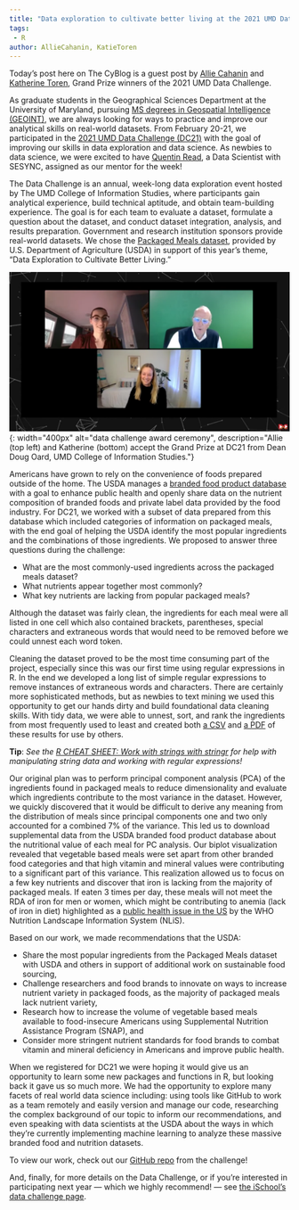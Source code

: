 ```yaml
---
title: "Data exploration to cultivate better living at the 2021 UMD Data Challenge"
tags:
 - R
author: AllieCahanin, KatieToren
---
```


Today’s post here on The CyBlog is a guest post by [Allie Cahanin][allie] and [Katherine Toren][katie], Grand Prize winners of the 2021 UMD Data Challenge. 

As graduate students in the Geographical Sciences Department at the University of Maryland, pursuing [MS degrees in Geospatial Intelligence (GEOINT)][geoint], we are always looking for ways to practice and improve our analytical skills on real-world datasets. From February 20-21, we participated in the [2021 UMD Data Challenge (DC21)][dc21] with the goal of improving our skills in data exploration and data science. As newbies to data science, we were excited to have [Quentin Read][quentin], a Data Scientist with SESYNC, assigned as our mentor for the week!

The Data Challenge is an annual, week-long data exploration event hosted by The UMD College of Information Studies, where participants gain analytical experience, build technical aptitude, and obtain team-building experience. The goal is for each team to evaluate a dataset, formulate a question about the dataset, and conduct dataset integration, analysis, and results preparation. Government and research institution sponsors provide real-world datasets. We chose the [Packaged Meals dataset][datasets], provided by U.S. Department of Agriculture (USDA) in support of this year’s theme, “Data Exploration to Cultivate Better Living.”

![](/assets/images/dc21.png){: width="400px" alt="data challenge award ceremony", description="Allie (top left) and Katherine (bottom) accept the Grand Prize at DC21 from Dean Doug Oard, UMD College of Information Studies."}

Americans have grown to rely on the convenience of foods prepared outside of the home. The USDA manages a [branded food product database][bfpd] with a goal to enhance public health and openly share data on the nutrient composition of branded foods and private label data provided by the food industry. For DC21, we worked with a subset of data prepared from this database which included categories of information on packaged meals, with the end goal of helping the USDA identify the most popular ingredients and the combinations of those ingredients. We proposed to answer three questions during the challenge:

- What are the most commonly-used ingredients across the packaged meals dataset?
- What nutrients appear together most commonly?
- What key nutrients are lacking from popular packaged meals?

Although the dataset was fairly clean, the ingredients for each meal were all listed in one cell which also contained brackets, parentheses, special characters and extraneous words that would need to be removed before we could unnest each word token.

Cleaning the dataset proved to be the most time consuming part of the project, especially since this was our first time using regular expressions in R. In the end we developed a long list of simple regular expressions to remove instances of extraneous words and characters. There are certainly more sophisticated methods, but as newbies to text mining we used this opportunity to get our hands dirty and build foundational data cleaning skills. With tidy data, we were able to unnest, sort, and rank the ingredients from most frequently used to least and created both [a CSV][csvresult] and [a PDF][pdfresult] of these results for use by others. 

**Tip**: *See the [R CHEAT SHEET: Work with strings with stringr][cheatsheet] for help with manipulating string data and working with regular expressions!*

Our original plan was to perform principal component analysis (PCA) of the ingredients found in packaged meals to reduce dimensionality and evaluate which ingredients contribute to the most variance in the dataset. However, we quickly discovered that it would be difficult to derive any meaning from the distribution of meals since principal components one and two only accounted for a combined 7% of the variance. This led us to download supplemental data from the USDA branded food product database about the nutritional value of each meal for PC analysis. Our biplot visualization revealed that vegetable based meals were set apart from other branded food categories and that high vitamin and mineral values were contributing to a significant part of this variance. This realization allowed us to focus on a few key nutrients and discover that iron is lacking from the majority of packaged meals. If eaten 3 times per day, these meals will not meet the RDA of iron for men or women, which might be contributing to anemia (lack of iron in diet) highlighted as a [public health issue in the US](https://www.who.int/data/nutrition/nlis/country-profile) by the WHO Nutrition Landscape Information System (NLiS).

Based on our work, we made recommendations that the USDA:

- Share the most popular ingredients from the Packaged Meals dataset with USDA and others in support of additional work on sustainable food sourcing,
- Challenge researchers and food brands to innovate on ways to increase nutrient variety in packaged foods, as the majority of packaged meals lack nutrient variety,
- Research how to increase the volume of vegetable based meals available to food-insecure Americans using Supplemental Nutrition Assistance Program (SNAP), and
- Consider more stringent nutrient standards for food brands to combat vitamin and mineral deficiency in Americans and improve public health.

When we registered for DC21 we were hoping it would give us an opportunity to learn some new packages and functions in R, but looking back it gave us so much more. We had the opportunity to explore many facets of real world data science including: using tools like GitHub to work as a team remotely and easily version and manage our code, researching the complex background of our topic to inform our recommendations, and even speaking with data scientists at the USDA about the ways in which they’re currently implementing machine learning to analyze these massive branded food and nutrition datasets.

To view our work, check out our [GitHub repo](https://github.com/allisoncahanin/packaged-meals-DC-21) from the challenge! 

And, finally, for more details on the Data Challenge, or if you’re interested in participating next year &mdash; which we highly recommend! &mdash; see [the iSchool’s data challenge page][dc21].

[allie]: https://www.linkedin.com/in/cahanin/
[katie]: https://www.linkedin.com/in/katieradketoren/  
[dc21]: https://datachallenge.ischool.umd.edu/
[geoint]: https://geospatial.umd.edu/education/master-science-geospatial-intelligence
[quentin]: https://www.sesync.org/users/qread
[datasets]: https://datachallenge.ischool.umd.edu/datasets/
[bfpd]: https://data.nal.usda.gov/dataset/usda-branded-food-products-database
[csvresult]: https://github.com/allisoncahanin/packaged-meals-DC-21/blob/main/top-ingredients.csv
[pdfresult]: https://github.com/allisoncahanin/packaged-meals-DC-21/blob/main/top-ingredients.pdf
[cheatsheet]: https://github.com/allisoncahanin/packaged-meals-DC-21/blob/main/r-strings-cheatsheet.pdf
